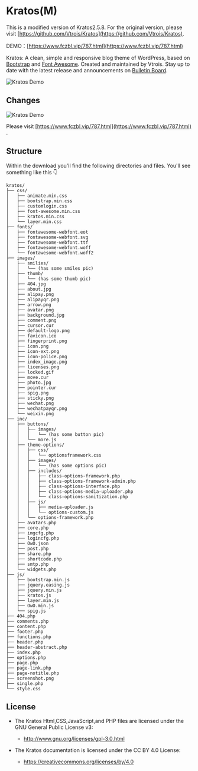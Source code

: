 # Kratos(M)

This is a modified version of Kratos2.5.8. For the original version, please visit [https://github.com/Vtrois/Kratos](https://github.com/Vtrois/Kratos).

DEMO：[https://www.fczbl.vip/787.html](https://www.fczbl.vip/787.html)

Kratos: A clean, simple and responsive blog theme of WordPress, based on [Bootstrap](https://github.com/twbs/bootstrap) and [Font Awesome](https://github.com/FortAwesome/Font-Awesome). Created and maintained by Vtrois. Stay up to date with the latest release and announcements on [Bulletin Board](https://github.com/Vtrois/Kratos/issues). 

![Kratos Demo](http://i2.bvimg.com/1949/649bfde164c5c8b1.png) 

## Changes
![Kratos Demo](https://www.fczbl.vip/wp-content/uploads/kratos2.jpg)

Please visit [https://www.fczbl.vip/787.html](https://www.fczbl.vip/787.html) .

## Structure
Within the download you'll find the following directories and files. You'll see something like this :point_down:

```
kratos/
├── css/
│   ├── animate.min.css
│   ├── bootstrap.min.css
│   ├── customlogin.css
│   ├── font-awesome.min.css
│   ├── kratos.min.css
│   └── layer.min.css
├── fonts/
│   ├── fontawesome-webfont.eot
│   ├── fontawesome-webfont.svg
│   ├── fontawesome-webfont.ttf
│   ├── fontawesome-webfont.woff
│   └── fontawesome-webfont.woff2
├── images/
│   ├── smilies/
│   │   └── (has some smiles pic)
│   ├── thumb/
│   │   └── (has some thumb pic)
│   ├── 404.jpg
│   ├── about.jpg
│   ├── alipay.png
│   ├── alipayqr.png
│   ├── arrow.png
│   ├── avatar.png
│   ├── background.jpg
│   ├── comment.png
│   ├── cursor.cur
│   ├── default-logo.png
│   ├── favicon.ico
│   ├── fingerprint.png
│   ├── icon.png
│   ├── icon-ext.png
│   ├── icon-police.png
│   ├── index_image.png
│   ├── licenses.png
│   ├── locked.gif
│   ├── move.cur
│   ├── photo.jpg
│   ├── pointer.cur
│   ├── spig.png
│   ├── sticky.png
│   ├── wechat.png
│   ├── wechatpayqr.png
│   └── weixin.png
├── inc/
│   ├── buttons/
│   │   ├── images/
│   │   │   └── (has some button pic)
│   │   └── more.js
│   ├── theme-options/
│   │   ├── css/
│   │   │   └── optionsframework.css
│   │   ├── images/
│   │   │   └── (has some options pic)
│   │   ├── includes/
│   │   │   ├── class-options-framework.php
│   │   │   ├── class-options-framework-admin.php
│   │   │   ├── class-options-interface.php
│   │   │   ├── class-options-media-uploader.php
│   │   │   └── class-options-sanitization.php
│   │   ├── js/
│   │   │   ├── media-uploader.js
│   │   │   └── options-custom.js
│   │   └── options-framework.php
│   ├── avatars.php
│   ├── core.php
│   ├── imgcfg.php
│   ├── logincfg.php
│   ├── OwO.json
│   ├── post.php
│   ├── share.php
│   ├── shortcode.php
│   ├── smtp.php
│   └── widgets.php
├── js/
│   ├── bootstrap.min.js
│   ├── jquery.easing.js
│   ├── jquery.min.js
│   ├── kratos.js
│   ├── layer.min.js
│   ├── OwO.min.js
│   └── spig.js
├── 404.php
├── comments.php
├── content.php
├── footer.php
├── functions.php
├── header.php
├── header-abstract.php
├── index.php
├── options.php
├── page.php
├── page-link.php
├── page-notitle.php
├── screenshot.png
├── single.php
└── style.css

```
  
## License

- The Kratos Html,CSS,JavaScript,and PHP files are licensed under the GNU General Public License v3:
  - http://www.gnu.org/licenses/gpl-3.0.html

- The Kratos documentation is licensed under the CC BY 4.0 License:
  - https://creativecommons.org/licenses/by/4.0
